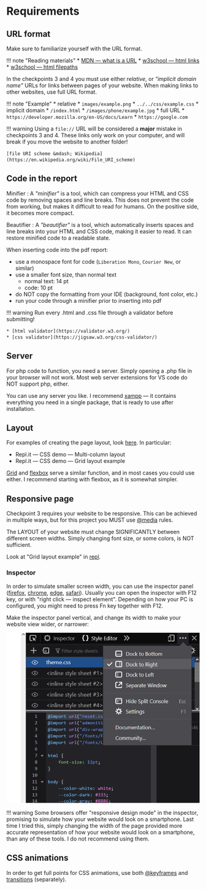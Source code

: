 # Requirements

## URL format

Make sure to familiarize yourself with the URL format.

!!! note "Reading materials"
	* [MDN &mdash; what is a URL](https://developer.mozilla.org/en-US/docs/Learn/Common_questions/What_is_a_URL)
	* [w3school &mdash; html links](https://www.w3schools.com/html/html_links.asp)
	* [w3school &mdash; html filepaths](https://www.w3schools.com/html/html_filepaths.asp)

In the checkpoints 3 and 4 you must use either *relative*, or *"implicit domain name"* URLs for links between pages of your website. When making links to other websites, use full URL format.

!!! note "Example"
	* relative
		* `images/example.png`
		* `../../css/example.css`
	* implicit domain
		* `/index.html`
		* `/images/phone/example.jpg`
	* full URL
		* `https://developer.mozilla.org/en-US/docs/Learn`
		* `https://google.com`

!!! warning
	Using a `file://` URL will be considered a **major** mistake in checkpoints 3 and&nbsp;4. These links only work on your computer, and will break if you move the website to another folder!

	[file URI scheme &mdash; Wikipedia](https://en.wikipedia.org/wiki/File_URI_scheme)

## Code in the report

Minifier
:	A *"minifier"* is a tool, which can compress your HTML and CSS code by removing spaces and line breaks. This does not prevent the code from working, but makes it difficult to read for humans. On the positive side, it becomes more compact.

Beautifier
:	A *"beautifier"* is a tool, which automatically inserts spaces and line breaks into your HTML and CSS code, making it easier to read. It can restore minified code to a readable state.

When inserting code into the pdf report:

* use a monospace font for code (`Liberation Mono`, `Courier New`, or similar)
* use a smaller font size, than normal text
	* normal text: 14 pt
	* code: 10 pt
* do NOT copy the formatting from your IDE (background, font color, etc.)
* run your code through a minifier prior to inserting into pdf

!!! warning
	Run every .html and .css file through a validator before submitting!

	* [html validator](https://validator.w3.org/)
	* [css validator](https://jigsaw.w3.org/css-validator/)

## Server

For php code to function, you need a server. Simply opening a .php file in your browser will not work. Most web server extensions for VS code do NOT support php, either.

You can use any server you like. I recommend [xampp](https://www.apachefriends.org/) &mdash; it contains everything you need in a single package, that is ready to use after installation.

## Layout

For examples of creating the page layout, look [here](https://kosrud.github.io/For%20students%20%28HTML%2C%20CSS%29/Examples%20and%20snippets/). In particular:

* Repl.it &mdash; CSS demo &mdash; Multi-column layout
* Repl.it &mdash; CSS demo &mdash; Grid layout example

[Grid](https://www.w3schools.com/css/css_grid.asp) and [flexbox](https://css-tricks.com/snippets/css/a-guide-to-flexbox/) serve a similar function, and in most cases you could use either. I recommend starting with flexbox, as it is somewhat simpler.

## Responsive page

Checkpoint 3 requires your website to be responsive. This can be achieved in multiple ways, but for this project you MUST use [@media](https://www.w3schools.com/cssref/css3_pr_mediaquery.asp) rules.

The LAYOUT of your website must change SIGNIFICANTLY between different screen widths. Simply changing font size, or some colors, is NOT sufficient.

Look at "Grid layout example" in [repl](https://replit.com/@KostiantynRuden/CSS-demo).


### Inspector

In order to simulate smaller screen width, you can use the inspector panel ([firefox](https://firefox-source-docs.mozilla.org/devtools-user/page_inspector/how_to/open_the_inspector/index.html), [chrome](https://www.browserstack.com/guide/inspect-element-in-chrome), [edge](https://learn.microsoft.com/en-us/microsoft-edge/devtools-guide-chromium/overview), [safari](https://www.browserstack.com/guide/how-to-inspect-element-on-mac)). Usually you can open the inspector with F12 key, or with "right click &mdash; inspect element". Depending on how your PC is configured, you might need to press Fn key together with F12.

Make the inspector panel vertical, and change its width to make your website view wider, or narrower:

![inspector-dock-right](Requirements/inspector-dock-right.png)

!!! warning
	Some browsers offer "responsive design mode" in the inspector, promising to simulate how your website would look on a smartphone. Last time I tried this, simply changing the width of the page provided more accurate representation of how your website would look on a smartphone, than any of these tools. I do not recommend using them.

## CSS animations

In order to get full points for CSS animations, use both [@keyframes](https://www.w3schools.com/cssref/css3_pr_animation-keyframes.asp) and [transitions](https://www.w3schools.com/css/css3_transitions.asp) (separately).  